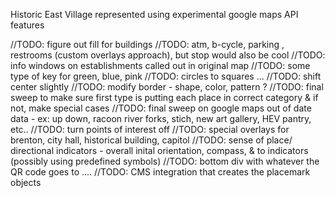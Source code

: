 Historic East Village represented using experimental google maps API features 

//TODO: figure out fill for buildings
//TODO: atm, b-cycle, parking , restrooms  (custom overlays approach), but stop would also be cool 
//TODO: info windows on establishments called out in original map
//TODO: some type of key for green, blue, pink
//TODO: circles to squares ...
//TODO: shift center slightly
//TODO: modify border  - shape, color, pattern ? 
//TODO: final sweep to make sure first type is putting each place in correct category & if not, make special cases
//TODO: final sweep on google maps out of date data - ex: up down, racoon river forks, stich, new art gallery, HEV pantry, etc..
//TODO: turn points of interest off
//TODO: special overlays for brenton, city hall, historical building, capitol
//TODO: sense of place/ directional indicators - overall inital orientation,  compass, & to indicators (possibly using predefined symbols)
//TODO: bottom div with whatever the QR code goes to ....
//TODO: CMS integration that creates the placemark objects